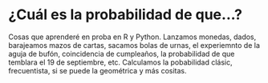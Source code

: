 # ¿Cuál es la probabilidad de que...?
Cosas que aprenderé en proba en R y Python. Lanzamos monedas, dados, barajeamos mazos de cartas, sacamos bolas de urnas, el experiemnto de la aguja de bufón, coincidencia de cumpleaños, la probabilidad de que temblara el 19 de septiembre, etc. Calculamos la pobabilidad clásic, frecuentista, si se puede la geométrica y más cositas. 
